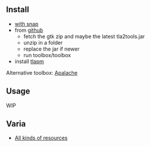 ## Install

- [with snap](https://snapcraft.io/tlaplus)
- from [github](https://github.com/tlaplus/tlaplus/releases)
  - fetch the gtk zip and maybe the latest tla2tools.jar
  - unzip in a folder
  - replace the jar if newer
  - run toolbox/toolbox
- install [tlapm](https://github.com/tlaplus/tlapm)

Alternative toolbox: [Apalache](https://apalache.informal.systems/)

## Usage

WIP

## Varia

- [All kinds of resources](https://learntla.com/reference/other-resources.html)


